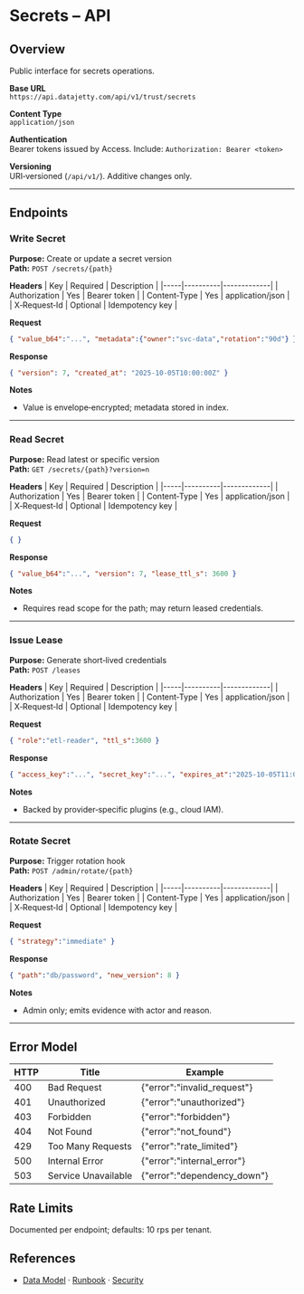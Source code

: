 # Secrets – API

## Overview
Public interface for secrets operations.

**Base URL**  
`https://api.datajetty.com/api/v1/trust/secrets`

**Content Type**  
`application/json`

**Authentication**  
Bearer tokens issued by Access. Include: `Authorization: Bearer <token>`

**Versioning**  
URI‑versioned (`/api/v1/`). Additive changes only.

---

## Endpoints

### Write Secret
**Purpose:** Create or update a secret version  
**Path:** `POST /secrets/{path}`

**Headers**
| Key | Required | Description |
|-----|----------|-------------|
| Authorization | Yes | Bearer token |
| Content‑Type | Yes | application/json |
| X‑Request‑Id | Optional | Idempotency key |

**Request**
```json
{ "value_b64":"...", "metadata":{"owner":"svc-data","rotation":"90d"} }
```

**Response**
```json
{ "version": 7, "created_at": "2025-10-05T10:00:00Z" }
```

**Notes**
- Value is envelope‑encrypted; metadata stored in index.

---

### Read Secret
**Purpose:** Read latest or specific version  
**Path:** `GET /secrets/{path}?version=n`

**Headers**
| Key | Required | Description |
|-----|----------|-------------|
| Authorization | Yes | Bearer token |
| Content‑Type | Yes | application/json |
| X‑Request‑Id | Optional | Idempotency key |

**Request**
```json
{ }
```

**Response**
```json
{ "value_b64":"...", "version": 7, "lease_ttl_s": 3600 }
```

**Notes**
- Requires read scope for the path; may return leased credentials.

---

### Issue Lease
**Purpose:** Generate short‑lived credentials  
**Path:** `POST /leases`

**Headers**
| Key | Required | Description |
|-----|----------|-------------|
| Authorization | Yes | Bearer token |
| Content‑Type | Yes | application/json |
| X‑Request‑Id | Optional | Idempotency key |

**Request**
```json
{ "role":"etl-reader", "ttl_s":3600 }
```

**Response**
```json
{ "access_key":"...", "secret_key":"...", "expires_at":"2025-10-05T11:00:00Z" }
```

**Notes**
- Backed by provider‑specific plugins (e.g., cloud IAM).

---

### Rotate Secret
**Purpose:** Trigger rotation hook  
**Path:** `POST /admin/rotate/{path}`

**Headers**
| Key | Required | Description |
|-----|----------|-------------|
| Authorization | Yes | Bearer token |
| Content‑Type | Yes | application/json |
| X‑Request‑Id | Optional | Idempotency key |

**Request**
```json
{ "strategy":"immediate" }
```

**Response**
```json
{ "path":"db/password", "new_version": 8 }
```

**Notes**
- Admin only; emits evidence with actor and reason.

---

## Error Model
| HTTP | Title | Example |
|------|-------|---------|
| 400 | Bad Request | {"error":"invalid_request"} |
| 401 | Unauthorized | {"error":"unauthorized"} |
| 403 | Forbidden | {"error":"forbidden"} |
| 404 | Not Found | {"error":"not_found"} |
| 429 | Too Many Requests | {"error":"rate_limited"} |
| 500 | Internal Error | {"error":"internal_error"} |
| 503 | Service Unavailable | {"error":"dependency_down"} |

## Rate Limits
Documented per endpoint; defaults: 10 rps per tenant.

## References
- [Data Model](data-model.md) · [Runbook](runbook.md) · [Security](security.md)
